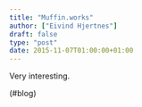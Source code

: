 ```yaml
---
title: "Muffin.works"
author: ["Eivind Hjertnes"]
draft: false
type: "post"
date: 2015-11-07T01:00:00+01:00
---
```


Very interesting.

(#blog)
